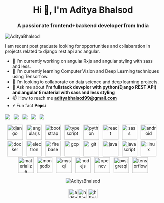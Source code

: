 <h1 align="center">Hi 👋, I'm Aditya Bhalsod</h1>
<h3 align="center">A passionate frontend+backend developer from India</h3>

<p align="left"> <img src="https://komarev.com/ghpvc/?username=AdityaBhalsod" alt="AdityaBhalsod" /> </p>

I am recent post graduate looking for opportunities and collabaration in projects related to django rest api and angular.
- 🔭 I’m currently working on angular Rxjs and angular styling with sass and less.
- 🌱 I’m currently learning Computer Vision and Deep Learning techniques using Tensorflow.
- 🤝 I’m looking to collaborate on data science and deep learning projects. 
- 💬 Ask me about **I'm fullstack deveplor with python(Django REST API) and angular 8 material with sass and less styling**
- 📫 How to reach me **adityabhalsod99@gmail.com**
- ⚡ Fun fact **Pepsi**

[<img src="https://img.shields.io/badge/twitter-%231DA1F2.svg?&style=for-the-badge&logo=twitter&logoColor=white" />](https://twitter.com/Aditya__Bhalsod) &nbsp; [<img src="https://img.shields.io/badge/medium-%2312100E.svg?&style=for-the-badge&logo=medium&logoColor=white" />](https://medium.com/@adityabhalsod99) &nbsp; [<img src="https://img.shields.io/badge/linkedin-%230077B5.svg?&style=for-the-badge&logo=linkedin&logoColor=white" />](https://www.linkedin.com/in/adityabhalsod/) &nbsp; [<img src = "https://img.shields.io/badge/instagram-%23E4405F.svg?&style=for-the-badge&logo=instagram&logoColor=white">](https://www.instagram.com/__aditya___007___/) &nbsp; [<img src = "https://img.shields.io/badge/facebook-%231877F2.svg?&style=for-the-badge&logo=facebook&logoColor=white">](https://www.facebook.com/Aditya-Bhalsod)

<p align="center"><img src="https://devicons.github.io/devicon/devicon.git/icons/django/django-original.svg" alt="django" width="50" height="50"/> &nbsp; <img src="https://devicons.github.io/devicon/devicon.git/icons/angularjs/angularjs-original.svg" alt="angularjs" width="50" height="50"/> &nbsp;  <img src="https://devicons.github.io/devicon/devicon.git/icons/bootstrap/bootstrap-plain.svg" alt="bootstrap" width="50" height="50"/> &nbsp; <img src="https://devicons.github.io/devicon/devicon.git/icons/typescript/typescript-original.svg" alt="typescript" width="50" height="50"/> &nbsp; <img src="https://devicons.github.io/devicon/devicon.git/icons/python/python-original.svg" alt="python" width="50" height="50"/> &nbsp;  <img src="https://devicons.github.io/devicon/devicon.git/icons/react/react-original-wordmark.svg" alt="react" width="50" height="50"/> &nbsp;  <img src="https://devicons.github.io/devicon/devicon.git/icons/sass/sass-original.svg" alt="sass" width="50" height="50"/> &nbsp; <img src="https://devicons.github.io/devicon/devicon.git/icons/android/android-original-wordmark.svg" alt="android" width="50" height="50"/> &nbsp;  <img src="https://devicons.github.io/devicon/devicon.git/icons/docker/docker-original-wordmark.svg" alt="docker" width="50" height="50"/> &nbsp;  <img src="https://devicons.github.io/devicon/devicon.git/icons/electron/electron-original.svg" alt="electron" width="50" height="50"/> &nbsp;  <img src="https://www.vectorlogo.zone/logos/firebase/firebase-icon.svg" alt="firebase" width="50" height="50"/> &nbsp;  <img src="https://www.vectorlogo.zone/logos/google_cloud/google_cloud-icon.svg" alt="gcp" width="50" height="50"/> &nbsp;  <img src="https://www.vectorlogo.zone/logos/git-scm/git-scm-icon.svg" alt="git" width="50" height="50"/> &nbsp;  <img src="https://devicons.github.io/devicon/devicon.git/icons/java/java-original-wordmark.svg" alt="java" width="50" height="50"/> &nbsp;  <img src="https://devicons.github.io/devicon/devicon.git/icons/javascript/javascript-original.svg" alt="javascript" width="50" height="50"/> &nbsp;  <img src="https://devicons.github.io/devicon/devicon.git/icons/linux/linux-original.svg" alt="linux" width="50" height="50"/> &nbsp;  <img src="https://raw.githubusercontent.com/prplx/svg-logos/5585531d45d294869c4eaab4d7cf2e9c167710a9/svg/materialize.svg" alt="materialize" width="50" height="50"/> &nbsp;  <img src="https://devicons.github.io/devicon/devicon.git/icons/mongodb/mongodb-original-wordmark.svg" alt="mongodb" width="50" height="50"/> &nbsp;  <img src="https://devicons.github.io/devicon/devicon.git/icons/mysql/mysql-original-wordmark.svg" alt="mysql" width="50" height="50"/> &nbsp;  <img src="https://devicons.github.io/devicon/devicon.git/icons/nodejs/nodejs-original-wordmark.svg" alt="nodejs" width="50" height="50"/> &nbsp;  <img src="https://www.vectorlogo.zone/logos/opencv/opencv-icon.svg" alt="opencv" width="50" height="50"/> &nbsp;  <img src="https://devicons.github.io/devicon/devicon.git/icons/postgresql/postgresql-original-wordmark.svg" alt="postgresql" width="50" height="50"/> &nbsp;  <img src="https://www.vectorlogo.zone/logos/tensorflow/tensorflow-icon.svg" alt="tensorflow" width="50" height="50"/></p>

<p align="center">
<img align="center" src="https://github-readme-stats.vercel.app/api?username=AdityaBhalsod&show_icons=true" alt="AdityaBhalsod" />
<br/><br/>
<a href="https://twitter.com/aditya__bhalsod" target="blank"><img align="center" src="https://cdn.jsdelivr.net/npm/simple-icons@3.0.1/icons/twitter.svg" alt="aditya__bhalsod" height="30" width="30" /></a><a href="https://linkedin.com/in/https://www.linkedin.com/in/adityabhalsod/" target="blank"><img align="center" src="https://cdn.jsdelivr.net/npm/simple-icons@3.0.1/icons/linkedin.svg" alt="https://www.linkedin.com/in/adityabhalsod/" height="30" width="30" /></a>
<a href="https://www.youtube.com/c/https://www.youtube.com/channel/ucvonmzyifu6nyhdrcixjlva" target="blank"><img align="center" src="https://cdn.jsdelivr.net/npm/simple-icons@3.0.1/icons/youtube.svg" alt="https://www.youtube.com/channel/ucvonmzyifu6nyhdrcixjlva" height="30" width="30" /></a>
</p>
